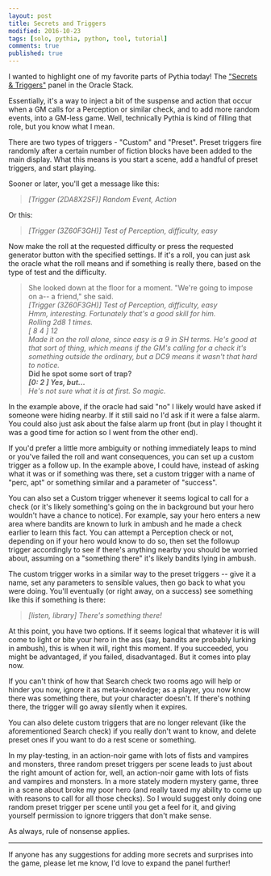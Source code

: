 ```yaml
---
layout: post
title: Secrets and Triggers
modified: 2016-10-23
tags: [solo, pythia, python, tool, tutorial]
comments: true
published: true
---
```


I wanted to highlight one of my favorite parts of Pythia today! The <a href="https://github.com/exposit/pythia-oracle/blob/master/HELP.md#secrets--triggers">"Secrets & Triggers"</a> panel in the Oracle Stack.

Essentially, it's a way to inject a bit of the suspense and action that occur when a GM calls for a Perception or similar check, and to add more random events, into a GM-less game. Well, technically Pythia is kind of filling that role, but you know what I mean.

<!--more-->

There are two types of triggers - "Custom" and "Preset". Preset triggers fire randomly after a certain number of fiction blocks have been added to the main display. What this means is you start a scene, add a handful of preset triggers, and start playing.

Sooner or later, you'll get a message like this:

>*[Trigger (2DA8X2SF)] Random Event, Action*

Or this:

>*[Trigger (3Z60F3GH)] Test of Perception, difficulty, easy*

Now make the roll at the requested difficulty or press the requested generator button with the specified settings. If it's a roll, you can just ask the oracle what the roll means and if something is really there, based on the type of test and the difficulty.

>She looked down at the floor for a moment. "We're going to impose on a-- a friend," she said.<br>
>*[Trigger (3Z60F3GH)] Test of Perception, difficulty, easy*<br>
>*Hmm, interesting. Fortunately that's a good skill for him.*<br>
>*Rolling 2d8 1 times.*<br>
>*[  8 4  ] 12*<br>
>*Made it on the roll alone, since easy is a 9 in SH terms. He's good at that sort of thing, which means if the GM's calling for a check it's something outside the ordinary, but a DC9 means it wasn't that hard to notice.*<br>
>**Did he spot some sort of trap?**<br>
>**_[0: 2 ] Yes, but..._**<br>
>*He's not sure what it is at first. So magic.*<br>

In the example above, if the oracle had said "no" I likely would have asked if someone were hiding nearby. If it still said no I'd ask if it were a false alarm. You could also just ask about the false alarm up front (but in play I thought it was a good time for action so I went from the other end).

If you'd prefer a little more ambiguity or nothing immediately leaps to mind or you've failed the roll and want consequences, you can set up a custom trigger as a follow up. In the example above, I could have, instead of asking what it was or if something was there, set a custom trigger with a name of "perc, apt" or something similar and a parameter of "success".

You can also set a Custom trigger whenever it seems logical to call for a check (or it's likely something's going on the in background but your hero wouldn't have a chance to notice). For example, say your hero enters a new area where bandits are known to lurk in ambush and he made a check earlier to learn this fact. You can attempt a Perception check or not, depending on if your hero would know to do so, then set the followup trigger accordingly to see if there's anything nearby you should be worried about, assuming on a "something there" it's likely bandits lying in ambush.

The custom trigger works in a similar way to the preset triggers -- give it a name, set any parameters to sensible values, then go back to what you were doing. You'll eventually (or right away, on a success) see something like this if something is there:

> *[listen, library] There's something there!*

At this point, you have two options. If it seems logical that whatever it is will come to light or bite your hero in the ass (say, bandits are probably lurking in ambush), this is when it will, right this moment. If you succeeded, you might be advantaged, if you failed, disadvantaged. But it comes into play now.

If you can't think of how that Search check two rooms ago will help or hinder you now, ignore it as meta-knowledge; as a player, you now know there was something there, but your character doesn't. If there's nothing there, the trigger will go away silently when it expires.

You can also delete custom triggers that are no longer relevant (like the aforementioned Search check) if you really don't want to know, and delete preset ones if you want to do a rest scene or something.

In my play-testing, in an action-noir game with lots of fists and vampires and monsters, three random preset triggers per scene leads to just about the right amount of action for, well, an action-noir game with lots of fists and vampires and monsters. In a more stately modern mystery game, three in a scene about broke my poor hero (and really taxed my ability to come up with reasons to call for all those checks). So I would suggest only doing one random preset trigger per scene until you get a feel for it, and giving yourself permission to ignore triggers that don't make sense.

As always, rule of nonsense applies.

---

If anyone has any suggestions for adding more secrets and surprises into the game, please let me know, I'd love to expand the panel further!
